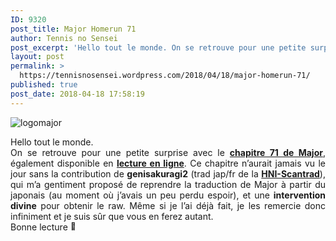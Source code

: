 ```yaml
---
ID: 9320
post_title: Major Homerun 71
author: Tennis no Sensei
post_excerpt: 'Hello tout le monde. On se retrouve pour une petite surprise avec le chapitre 71 de Major, &eacute;galement disponible en lecture en ligne. Ce chapitre n&rsquo;aurait jamais vu le jour sans la contribution de genisakuragi2 (trad jap/fr de la HNI-Scantrad), qui m&rsquo;a gentiment propos&eacute; de reprendre la traduction de Major &agrave; partir du japonais (au &hellip; <a href="https://tennisnosensei.wordpress.com/2018/04/18/major-homerun-71/">Lire la suite de <span>Major Homerun 71</span></a>'
layout: post
permalink: >
  https://tennisnosensei.wordpress.com/2018/04/18/major-homerun-71/
published: true
post_date: 2018-04-18 17:58:19
---
```

<p><img data-attachment-id="19" data-permalink="https://tennisnosensei.wordpress.com/nos-projets-en-cours/major/logomajor/#main" data-orig-file="https://tennisnosensei.files.wordpress.com/2015/06/logomajor.png?w=700" data-orig-size="300,150" data-comments-opened="1" data-image-meta="{&quot;aperture&quot;:&quot;0&quot;,&quot;credit&quot;:&quot;&quot;,&quot;camera&quot;:&quot;&quot;,&quot;caption&quot;:&quot;&quot;,&quot;created_timestamp&quot;:&quot;0&quot;,&quot;copyright&quot;:&quot;&quot;,&quot;focal_length&quot;:&quot;0&quot;,&quot;iso&quot;:&quot;0&quot;,&quot;shutter_speed&quot;:&quot;0&quot;,&quot;title&quot;:&quot;&quot;,&quot;orientation&quot;:&quot;0&quot;}" data-image-title="logomajor" data-image-description="" data-medium-file="https://tennisnosensei.files.wordpress.com/2015/06/logomajor.png?w=700?w=300" data-large-file="https://tennisnosensei.files.wordpress.com/2015/06/logomajor.png?w=700?w=300" class="alignnone size-full wp-image-19" src="https://tennisnosensei.files.wordpress.com/2015/06/logomajor.png?w=700" alt="logomajor" srcset="https://tennisnosensei.files.wordpress.com/2015/06/logomajor.png 300w, https://tennisnosensei.files.wordpress.com/2015/06/logomajor.png?w=150 150w" sizes="(max-width: 300px) 100vw, 300px"   /></p>
<p style="text-align:justify;">Hello tout le monde.<br />
On se retrouve pour une petite surprise avec le <a href="https://mon-partage.fr/f/5qtoxKHv/"  rel="noopener"><strong>chapitre 71 de Major</strong></a>, également disponible en <strong><a href="http://mangapedia.fr/lel/Major/4/71/1"  rel="noopener">lecture en ligne</a></strong>. Ce chapitre n&rsquo;aurait jamais vu le jour sans la contribution de <strong>genisakuragi2</strong> (trad jap/fr de la <strong><a href="http://hni-scantrad.com/"  rel="noopener">HNI-Scantrad</a></strong>), qui m&rsquo;a gentiment proposé de reprendre la traduction de Major à partir du japonais (au moment où j&rsquo;avais un peu perdu espoir), et une <strong>intervention divine</strong> pour obtenir le raw. Même si je l&rsquo;ai déjà fait, je les remercie donc infiniment et je suis sûr que vous en ferez autant.<br />
Bonne lecture <img src="https://s0.wp.com/wp-content/mu-plugins/wpcom-smileys/twemoji/2/72x72/1f642.png" alt="🙂" class="wp-smiley" style="height: 1em; max-height: 1em;" /></p>